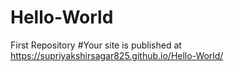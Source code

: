 # Hello-World
First Repository
#Your site is published at https://supriyakshirsagar825.github.io/Hello-World/


